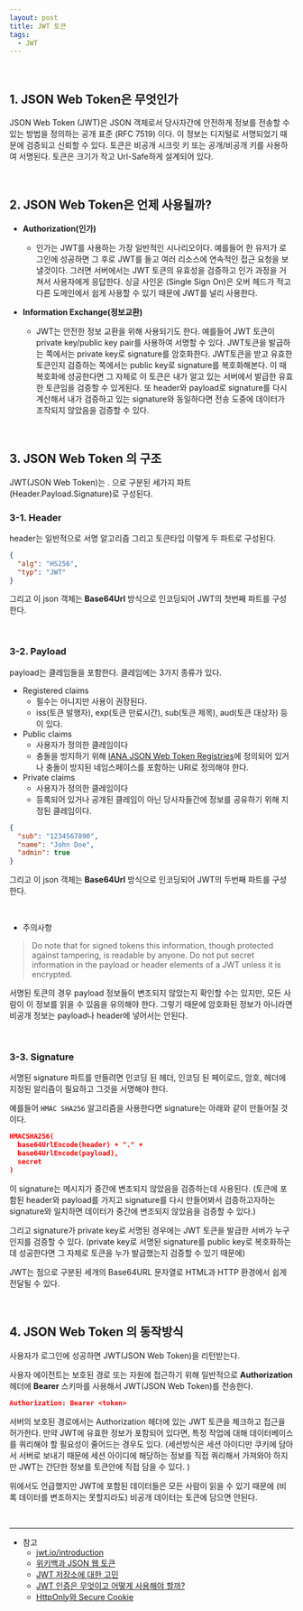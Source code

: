```yaml
---
layout: post
title: JWT 토큰
tags:
  - JWT
---
```


<br>

## 1. JSON Web Token은 무엇인가

JSON Web Token (JWT)은 JSON 객체로서 당사자간에 안전하게 정보를 전송할 수 있는 방법을 정의하는 공개 표준 (RFC 7519) 이다. 이 정보는 디지털로 서명되었기 때문에 검증되고 신뢰할 수 있다. 토큰은 비공개 시크릿 키 또는 공개/비공개 키를 사용하여 서명된다. 토큰은 크기가 작고 Url-Safe하게 설계되어 있다. 

<br>

## 2. JSON Web Token은 언제 사용될까?

- <b>Authorization(인가)</b>
  - 인가는 JWT를 사용하는 가장 일반적인 시나리오이다. 예를들어 한 유저가 로그인에 성공하면 그 후로 JWT를 들고 여러 리소스에 연속적인 접근 요청을 보낼것이다. 그러면 서버에서는 JWT 토큰의 유효성을 검증하고 인가 과정을 거쳐서 사용자에게 응답한다. 싱글 사인온 (Single Sign On)은 오버 헤드가 적고 다른 도메인에서 쉽게 사용할 수 있기 때문에 JWT를 널리 사용한다. 

- <b>Information Exchange(정보교환)</b>
  - JWT는 안전한 정보 교환을 위해 사용되기도 한다. 예를들어 JWT 토큰이 private key/public key pair를 사용하여 서명할 수 있다. JWT토큰을 발급하는 쪽에서는 private key로 signature를 암호화한다. JWT토큰을 받고 유효한 토큰인지 검증하는 쪽에서는 public key로 signature를 복호화해본다. 이 때 복호화에 성공한다면 그 자체로 이 토큰은 내가 알고 있는 서버에서 발급한 유효한 토큰임을 검증할 수 있게된다. 또 header와 payload로 signature를 다시 계산해서 내가 검증하고 있는 signature와 동일하다면 전송 도중에 데이터가 조작되지 않았음을 검증할 수 있다. 

<br>

## 3. JSON Web Token 의 구조

JWT(JSON Web Token)는 . 으로 구분된 세가지 파트(Header.Payload.Signature)로 구성된다. 

### 3-1. Header

header는 일반적으로 서명 알고리즘 그리고 토큰타입 이렇게 두 파트로 구성된다.  

```json
{
  "alg": "HS256",
  "typ": "JWT"
}
```

그리고 이 json 객체는 <b>Base64Url</b> 방식으로 인코딩되어 JWT의 첫번째 파트를 구성한다. 

<br>

### 3-2. Payload

payload는 클레임들을 포함한다. 클레임에는 3가지 종류가 있다.

- Registered claims
  - 필수는 아니지만 사용이 권장된다.
  - iss(토큰 발행자), exp(토큰 만료시간), sub(토큰 제목), aud(토큰 대상자) 등이 있다. 
- Public claims
  - 사용자가 정의한 클레임이다
  - 충돌을 방지하기 위해 [IANA JSON Web Token Registries](https://www.iana.org/assignments/jwt/jwt.xhtml)에 정의되어 있거나 충돌이 방지된 네임스페이스를 포함하는 URI로 정의해야 한다.
- Private claims
  - 사용자가 정의한 클레임이다
  - 등록되어 있거나 공개된 클레임이 아닌 당사자들간에 정보를 공유하기 위해 지정된 클레임이다. 

```json
{
  "sub": "1234567890",
  "name": "John Doe",
  "admin": true
}
```

그리고 이 json 객체는 <b>Base64Url</b> 방식으로 인코딩되어 JWT의 두번째 파트를 구성한다. 

<br>

- 주의사항

> Do note that for signed tokens this information, though protected against tampering, is readable by anyone. Do not put secret information in the payload or header elements of a JWT unless it is encrypted.

서명된 토큰의 경우 payload 정보들이 변조되지 않았는지 확인할 수는 있지만, 모든 사람이 이 정보를 읽을 수 있음을 유의해야 한다. 그렇기 때문에 암호화된 정보가 아니라면 비공개 정보는 payload나 header에 넣어서는 안된다. 

<br>

### 3-3. Signature

서명된 signature 파트를 만들려면 인코딩 된 헤더, 인코딩 된 페이로드, 암호, 헤더에 지정된 알리즘이 필요하고 그것을 서명해야 한다. 

예를들어 `HMAC SHA256` 알고리즘을 사용한다면 signature는 아래와 같이 만들어질 것이다.

```json
HMACSHA256(
  base64UrlEncode(header) + "." +
  base64UrlEncode(payload),
  secret
)
```

이 signature는 메시지가 중간에 변조되지 않았음을 검증하는데 사용된다. (토큰에 포함된 header와 payload를 가지고 signature를 다시 만들어봐서 검증하고자하는 signature와 일치하면 데이터가 중간에 변조되지 않았음을 검증할 수 있다.)

그리고 signature가 private key로 서명된 경우에는 JWT 토큰을 발급한 서버가 누구인지를 검증할 수 있다. (private key로 서명된 signature를 public key로 복호화하는데 성공한다면 그 자체로 토큰을 누가 발급했는지 검증할 수 있기 때문에)

JWT는 점으로 구분된 세개의 Base64URL 문자열로 HTML과 HTTP 환경에서 쉽게 전달될 수 있다. 

<br>

## 4. JSON Web Token 의 동작방식

사용자가 로그인에 성공하면 JWT(JSON Web Token)을 리턴받는다. 

사용자 에이전트는 보호된 경로 또는 자원에 접근하기 위해 일반적으로 <b>Authorization</b> 헤더에 <b>Bearer</b> 스키마를 사용해서  JWT(JSON Web Token)를 전송한다. 

```json
Authorization: Bearer <token>
```

서버의 보호된 경로에서는 Authorization 헤더에 있는 JWT 토큰을 체크하고 접근을 허가한다. 만약 JWT에 유효한 정보가 포함되어 있다면, 특정 작업에 대해 데이터베이스를 쿼리해야 할 필요성이 줄어드는 경우도 있다. (세션방식은 세션 아이디만 쿠키에 담아서 서버로 보내기 때문에 세션 아이디에 해당하는 정보를 직접 쿼리해서 가져와야 하지만 JWT는 간단한 정보를 토큰안에 직접 담을 수 있다. )

위에서도 언급했지만 JWT에 포함된 데이터들은 모든 사람이 읽을 수 있기 때문에 (비록 데이터를 변조하지는 못할지라도) 비공개 데이터는 토큰에 담으면 안된다. 

<br>

---

- 참고
  - [jwt.io/introduction](https://jwt.io/introduction)
  - [위키백과 JSON 웹 토큰](https://ko.wikipedia.org/wiki/JSON_%EC%9B%B9_%ED%86%A0%ED%81%B0)
  - [JWT 저장소에 대한 고민](https://cjw-awdsd.tistory.com/48)
  - [JWT 인증은 무엇이고 어떻게 사용해야 할까?](https://www.popit.kr/jwt-%EC%9D%B8%EC%A6%9D%EC%9D%80-%EB%AC%B4%EC%97%87%EC%9D%B4%EA%B3%A0-%EC%96%B4%EB%96%BB%EA%B2%8C-%EC%82%AC%EC%9A%A9%ED%95%B4%EC%95%BC-%ED%95%A0%EA%B9%8C/)
  - [HttpOnly와 Secure Cookie](https://theheydaze.tistory.com/550)
